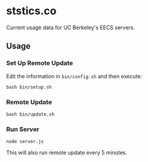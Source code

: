 <!-- Nikita Kouevda, Anthony Sutardja -->
<!-- 2013/04/09 -->

# ststics.co

Current usage data for UC Berkeley's EECS servers.

## Usage

### Set Up Remote Update

Edit the information in `bin/config.sh` and then execute:

    bash bin/setup.sh

### Remote Update

    bash bin/update.sh

### Run Server

    node server.js

This will also run remote update every 5 minutes.
